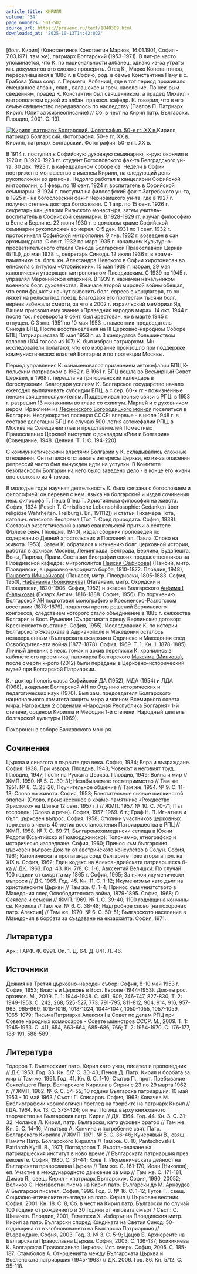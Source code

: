 ```yaml
---
article_title: КИРИЛЛ
volume: '34'
page_numbers: 501-502
source_url: https://pravenc.ru/text/1840309.html
downloaded_at: '2025-10-13T14:42:02Z'
---
```


[болг. Кирил] (Константинов Константин Марков; 16.01.1901, София - 7.03.1971, там же), патриарх Болгарский (1953-1971). В лит-ре часто упоминается, что К. по национальности албанец, однако из-за утраты мн. документов это сложно проверить. Отец К., Марко Константинов, переселившийся в 1886 г. в Софию, род. в семье Константина Пачу в с. Грабова (близ совр. г. Пермети, Албания), где в тот период проживало смешанное албан., слав., валашское и греч. население. По нек-рым сведениям, прадед К. Константин был священником, а прадед Михаил - митрополитом одной из албан. правосл. кафедр. К. говорил, что в его семье священство передавалось по наследству (Павлов П. Патриарх Кирил: (Опит за жизнеописание) // Сб. в чест на Кирил патр. Български. Пловдив, 2001. С. 13).

[![Кирилл, патриарх Болгарский. Фотография. 50-е гг. XX в.](https://pravenc.ru/data/2015/03/18/1234039400/i200.jpg "Кликните для увеличения картинки")](https://pravenc.ru/data/2015/03/18/1234039400/i400.jpg)Кирилл, патриарх Болгарский. Фотография. 50-е гг. XX в.  
Кирилл, патриарх Болгарский. Фотография. 50-е гг. XX в.

В 1914 г. поступил в Софийскую духовную семинарию, к-рую окончил в 1920 г. В 1920-1923 гг. студент Богословского фак-та Белградского ун-та. 30 дек. 1923 г. в кафедральном соборе св. Недели в Софии пострижен в монашество с именем Кирилл, на следующий день рукоположен во диакона. Недолго работал в канцелярии Софийской митрополии, с 1 февр. по 18 сент. 1924 г. воспитатель в Софийской семинарии. В 1924 г. поступил на философский фак-т Загребского ун-та, в 1925 г.- на богословский фак-т Черновицкого ун-та, где в 1927 г. получил степень доктора богословия. С 1 апр. по 15 сент. 1926 г. секретарь канцелярии Рильского монастыря, затем учитель-воспитатель в Софийской семинарии. В 1928-1929 гг. изучал философию в Вене и Берлине. 22 июня 1930 г. в домовом храме Софийской семинарии рукоположен во иерея. С 5 дек. 1931 по 1 сент. 1932 г. протосинкелл Софийской митрополии. 9 янв. 1932 г. возведен в сан архимандрита. С сент. 1932 по март 1935 г. начальник Культурно-просветительского отдела Синода Болгарской Православной Церкви (БПЦ), до мая 1938 г., секретарь Синода. 12 июля 1936 г. в храме-памятнике св. блгв. кн. Александра Невского в Софии хиротонисан во епископа с титулом «Стобийский». 15 мая 1938 г. избран, 29 мая канонически утвержден митрополитом Пловдивским. С 1939 по 1945 г. управлял Маронийской епархией. В 1939 г. назначен начальником военного болг. духовенства. В начале второй мировой войны обещал, что если фашисты начнут вывозить болг. евреев в концлагеря, то он ляжет на рельсы под поезд. Благодаря его протестам тысячи болг. евреев избежали смерти, за что в 2002 г. израильский мемориал Яд Вашем присвоил ему звание «Праведник народов мира». 14 окт. 1944 г. после гос. переворота 9 сент. был арестован, но в марте 1945 г. отпущен. С 3 янв. 1951 по 10 мая 1953 г. наместник-председатель Синода БПЦ. После восстановления на III Церковно-народном Соборе БПЦ Патриаршества 10 мая 1953 г. из 3 кандидатов большинством голосов (104 голоса из 107) К. был избран патриархом. Мн. исследователи полагают, что его избрание произошло при поддержке коммунистических властей Болгарии и по протекции Москвы.

Период управления К. ознаменовался признанием автокефалии БПЦ К-польским патриархом в 1962 г. В 1961 г. БПЦ вошла во Всемирный Совет Церквей, в 1968 г. перешла на григорианский календарь в богослужении. Благодаря усилиям К. Болгарское государство начало ежегодно выплачивать субсидии БПЦ, а с сер. 60-х гг.- пожизненные пенсии священнослужителям. Поддерживал тесные связи с РПЦ: в 1953 г. разрешил 13 монахиням во главе со схиигум. Марией и с духовником иером. Ираклием из [Леснинского Богородицкого мон-ря](<https://pravenc.ru/text/Леснинского Богородицкого мон-ря.html>) поселиться в Болгарии. Неоднократно посещал СССР: впервые - в июле 1948 г. в составе делегации БПЦ по случаю 500-летия автокефалии РПЦ, в Москве на Совещании глав и представителей Поместных Православных Церквей выступил с докладом «Рим и Болгария» (Совещание, 1948. Деяния. Т. 1. С. 194-220).

С коммунистическими властями Болгарии у К. складывались сложные отношения. Он пытался отстаивать интересы Церкви, но из-за опасения репрессий часто был вынужден идти на уступки. В Комитете безопасности Болгарии на него было заведено дело - в конце его жизни оно состояло из 4 томов.

В молодые годы научная деятельность К. была связана с богословием и философией: он перевел с нем. языка на болгарский и издал сочинения нем. философа Т. Пеша (Пеш Т. Християнска философия на живота. София, 1934 (Pesch T. Christlische Lebensphilosophie: Gedanken über religiöse Wahrheiten. Freiburg i. Br., 191112)) и статьи Тихамера Тота, католич. епископа Веспрема (Тот Т. Сред природата. София, 1938). Составил экзегетический анализ евангельской притчи о сеятеле (Излезе сеяч. Пловдив, 1940), издал сборник проповедей по содержанию Деяний апостольских и Посланий ап. Павла (Слово на живота. 1953). Затем К. обратился к изучению болг. церковной истории, работал в архивах Москвы, Ленинграда, Белграда, Берлина, Будапешта, Вены, Парижа, Праги. Составил биографии своих предшественников на Пловдивской кафедре: митрополитов [Паисия (Зафирова)](<https://pravenc.ru/text/Паисия (Зафирова).html>) (Паисий, митр. Пловдивски, в църковно-народната борба, 1810-1872. Пловдив, 1948), [Панарета (Мишайкова)](<https://pravenc.ru/text/Панарета (Мишайкова).html>) (Панарет, митр. Пловдивски, 1805-1883. София, 1950), [Нафанаила (Бойкикиева)](<https://pravenc.ru/text/Нафанаила (Бойкикиева).html>) (Натанаил, митр. Охридски и Пловдивски, 1820-1906. София, 1952) и экзарха Болгарского [Анфима I (Чалыкова)](<https://pravenc.ru/text/Анфима I (Чалыкова).html>) (Екзарх Антим, 1816-1888. София, 1956). По поручению Болгарской АН подготовил монографию о Кресненско-Разлогском восстании (1878-1879), поднятом против решений Берлинского конгресса, следствием которого стало объединение в 1885 г. княжества Болгария и Вост. Румелии (Съпротивата срещу Берлинския договор: Кресненското въстание. София, 1955). Исследование К. по истории Болгарского Экзархата в Адрианополе и Македонии осталось незавершенным (Българската екзархия в Одринско и Македония след Освободителната война (1877-1878). София, 1969. Т. 1. Кн. 1: 1878-1885). Личный дневник в неск. томах и архив переписки К. хранились в кабинете его преемника, патриарха Болгарского [Максима (Минкова)](<https://pravenc.ru/text/Максима (Минкова).html>), после смерти к-рого (2012) были переданы в Церковно-исторический музей при Болгарской Патриархии.

К.- доктор honoris causa Софийской ДА (1952), МДА (1954) и ЛДА (1968), академик Болгарской АН по Отд-нию исторических и педагогических наук (1970). Был зам. председателя Болгарского национального комитета защиты мира и членом Всемирного совета мира. Награжден 2 орденами «Народная Республика Болгария» 1-й степени, орденом Кирилла и Мефодия 1-й степени. Народный деятель болгарской культуры (1969).

Похоронен в соборе Бачковского мон-ря.

## Сочинения

Църква и синагога в първите два века. София, 1934; Вяра и възраждане. София, 1938; При извора. Пловдив, 1943; Човекът и неговият труд. Пловдив, 1947; Гости на Руската Църква. Пловдив, 1949; Война и мир // ЖМП. 1950. № 5. С. 30-31; Незабываемое гостеприимство // Там же. 1951. № 8. С. 25-26; Поучительное общение // Там же. 1954. № 9. С. 11-13; Слово на живота. София, 1953; Блистательное сияние шипкинской эпопеи: (Слово, произнесенное в храме-памятнике «Рождество Христово» на Шипке 12 сент. 1957 г.) // ЖМП. 1957. № 10. С. 70-71; Път господен: (Слово и речи). София, 1957-1969. 6 т.; Граф Н. П. Игнатиев и бълг. църковен въпрос. София, 1958; Отклики участников церковных торжеств в честь 40-летия восстановления Патриаршества в РПЦ // ЖМП. 1958. № 7. С. 69-71; Българомохамедански селища в Южни Родопи (Ксантийско и Гюмюрджинско): Топонимно, етнографско и историческо изследване. София, 1960; Принос към българския църковен въпрос: Док-ти от австрийското консулство в Солун. София, 1961; Католическата пропаганда сред българите през втората пол. на XIX в. София, 1962; Един кодекс на Александрийската патриаршеска б-ка // ДК. 1963. Год. 43. Кн. 7/8. С. 1-6; Авксентий Велишки: По случай 100 години от смъртта му 1865 г. София, 1965; За някои икуменически въпроси // ДК. 1965. Год. 45. Кн. 11. С. 1-12; Икуменизмът като дълг на християнските Църкви // Там же. С. 1-4; Принос към униатството в Македония след Освободителната война, 1879-1895. София, 1968; О Сеятеле и семени // ЖМП. 1969. № 1. С. 39-40; 1100 годовщина кончины св. Кирилла // Там же. № 6. С. 38-48; Надгробное слово [на похоронах патр. Алексия] // Там же. 1970. № 6. С. 50-51; Българското население в Македония в борбата за създаване на екзархията. София, 1971.

## Литература

Арх.: ГАРФ. Ф. 6991. Oп. 1. Д. 64. Д. 841. Л. 46.

## Источники

Деяния на Третия църковно-народен събор: София, 8-10 май 1953 г. София, 1953; Власть и Церковь в Вост. Европе (1944-1953): Док-ты рос. архивов. М., 2009. Т. 1: 1944-1948. С. 481, 609, 746-747, 827-830; Т. 2: 1949-1953. С. 242, 268, 525-527, 773, 791-795, 811-812, 904, 914, 916, 957-963, 965-969, 1015-1016, 1018-1024, 1044-1047, 1050-1055, 1057-1059, 1065-1079; ПисьмаПатриарха Алексия I в Совет по делам РПЦ при Совете народных комиссаров - Совете министров СССР. М., 2009. Т. 1: 1945-1953. С. 411, 654, 663-664, 685-686, 766; Т. 2: 1954-1970. С. 176-177, 188-191, 588-589.

## Литература

Тодоров Т. Българският патр. Кирил като учен, писател и проповедник // ДК. 1953. Год. 33. Кн. 5/7. С. 30-43; Пенов Д. Патр. Кирил и борбата за мир // Там же. 1961. Год. 41. Кн. 6. С. 1-10; Статов П., прот. Пребывание Святейшего Патр. Болгарского Кирилла в Сирии с 23 по 29 марта 1962 г. // ЖМП. 1962. № 6. С. 54-55; 10 години Българска патриаршия: 10 май 1953 - 10 май 1963 / Съст.: Г. Клисаров. София, 1963; Ковачев М. Библиографски хронологичен преглед на творбите на патриарх Кирил // ГДА. 1964. Кн. 13. С. 373-424; он же. Поглед върху книжовното творчество на Българския патр. Кирил // ДК. 1964. Год. 44. Кн. 3. С. 31-32; Чолаков Л. Кирил, патр. Български, като духовен оратор // Там же. Кн. 5. С. 14-16; Игнатьев А. Кончина и погребение свят. Патр. Болгарского Кирилла // ЖМП. 1971. № 5. С. 36-46; Кучерявый В., свящ. Памяти Патр. Болгарского Кирилла // Там же. С. 10; Pantschovski I. Patriarch Kyrill. B., 1971; Поптодоров Т. Възстановяване на патриаршеския институт в ново време // Българската патриаршия през вековете. София, 1980. С. 31-44; Коев Т. Икуменическата дейност на Българската православна Църква // Там же. С. 161-170; Йоан (Николов), еп. Участие в международното движение за мир // Там же. С. 171-181; Димов Я., свещ. Кирил - «патриарх Български». София, 1990, 20052; Великов С. Неизвестни писма на Кирил патр. Български до М. Арнаудов // Български писател. София, 1996. Год. 3. № 16. С. 1-12; Гугов Г., свещ. Социално-етическите възгледи на патр. Кирил // Църковен вестник. София, 2001. Кн. 18. С. 8; Сб. в чест на Кирил патр. Български по случай 100 години от рождението и 30 години от неговата смърт / Съст.: С. Шивачев. Пловдив, 2001; Темелски Х. Изборът на Пловдивския митр. Кирил за патр. Български според Кондиката на Светия Синод: 50-годовщина от възобновяването на Българска Патриаршия // Възраждане. София, 2003. Год. 3. № 3. С. 5-9; Цацов Б. Архиереите на Българската Православна Църква. София, 2003. С. 136-137; Бойкикиева К. Болгарская Православная Церковь: Ист. очерк. София, 2005. С. 185-187; Стамболов А. Отношенията между Българската Църква и Вселенската патриаршия (1945-1963) // ДК. 2006. Год. 86. Кн. 5/12. С. 95-118.
